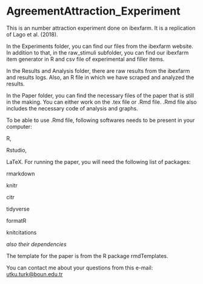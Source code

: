 # AgreementAttraction_Experiment

This is an number attraction experiment done on ibexfarm. It is a replication of Lago et al. (2018). 

In the Experiments folder, you can find our files from the ibexfarm website. In addition to that, in the raw_stimuli subfolder, you can find our ibexfarm item generator in R and csv file of experimental and filler items.

In the Results and Analysis folder, there are raw results from the ibexfarm and results logs. Also, an R file in which we have scraped and analyzed the results.

In the Paper folder, you can find the necessary files of the paper that is still in the making. You can either work on the .tex file or .Rmd file. .Rmd file also includes the necessary code of analysis and graphs.

To be able to use .Rmd file, following softwares needs to be present in your computer: 

R, 

Rstudio, 

LaTeX. 
For running the paper, you will need the following list of packages:

rmarkdown

knitr

citr

tidyverse

formatR

knitcitations

*also their dependencies*

The template for the paper is from the R package rmdTemplates.

You can contact me about your questions from this e-mail: utku.turk@boun.edu.tr